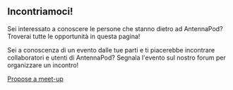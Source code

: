 ## Incontriamoci!

Sei interessato a conoscere le persone che stanno dietro ad AntennaPod? Troverai
tutte le opportunità in questa pagina!

Sei a conoscenza di un evento dalle tue parti e ti piacerebbe incontrare
collaboratori e utenti di AntennaPod? Segnala l'evento sul nostro forum per
organizzare un incontro!

[Propose a meet-up](https://forum.antennapod.org)
